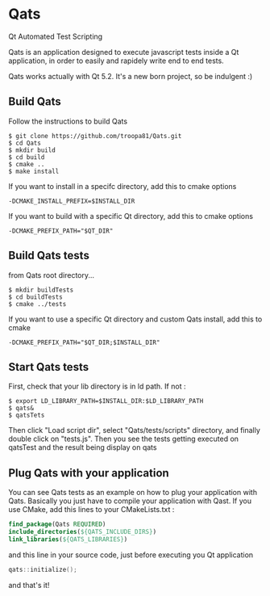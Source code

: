 # Qats
Qt Automated Test Scripting

Qats is an application designed to execute javascript tests inside a Qt 
application, in order to easily and rapidely write end to end tests.

Qats works actually with Qt 5.2. It's a new born project, so be indulgent :)

## Build Qats
Follow the instructions to build Qats
```shell 
$ git clone https://github.com/troopa81/Qats.git
$ cd Qats
$ mkdir build
$ cd build
$ cmake .. 
$ make install
```

If you want to install in a specifc directory, add this to cmake options 
```shell
-DCMAKE_INSTALL_PREFIX=$INSTALL_DIR
```

If you want to build with a specific Qt directory, add this to cmake options
```shell
-DCMAKE_PREFIX_PATH="$QT_DIR"
```

## Build Qats tests
from Qats root directory...
```shell
$ mkdir buildTests
$ cd buildTests
$ cmake ../tests 
```

If you want to use a specific Qt directory and custom Qats install, add this to cmake
```shell
-DCMAKE_PREFIX_PATH="$QT_DIR;$INSTALL_DIR"
```

## Start Qats tests
First, check that your lib directory is in ld path. If not :
```shell
$ export LD_LIBRARY_PATH=$INSTALL_DIR:$LD_LIBRARY_PATH
$ qats&
$ qatsTets
```

Then click "Load script dir", select "Qats/tests/scripts" directory, and
finally double click on "tests.js". Then you see the tests getting executed on 
qatsTest and the result being display on qats 

## Plug Qats with your application
You can see Qats tests as an example on how to plug your application with Qats.
Basically you just have to compile your application with Qast. If you use CMake,
add this lines to your CMakeLists.txt : 

```CMake
find_package(Qats REQUIRED)
include_directories(${QATS_INCLUDE_DIRS})
link_libraries(${QATS_LIBRARIES})
```

and this line in your source code, just before executing you Qt application

```C++
qats::initialize();		
```

and that's it!